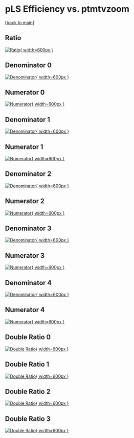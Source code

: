 # pLS Efficiency vs. ptmtvzoom

[[back to main](./)]



## Ratio

[![Ratio](../mtv/var/pLS_loweta_211_1_eff_ptmtvzoom.png){ width=600px }](../mtv/var/pLS_loweta_211_1_eff_ptmtvzoom.pdf)

## Denominator 0

[![Denominator](../mtv/den/pLS_loweta_211_1_eff_ptmtvzoom_den0.png){ width=600px }](../mtv/den/pLS_loweta_211_1_eff_ptmtvzoom_den0.pdf)

## Numerator 0

[![Numerator](../mtv/num/pLS_loweta_211_1_eff_ptmtvzoom_num0.png){ width=600px }](../mtv/num/pLS_loweta_211_1_eff_ptmtvzoom_num0.pdf)

## Denominator 1

[![Denominator](../mtv/den/pLS_loweta_211_1_eff_ptmtvzoom_den1.png){ width=600px }](../mtv/den/pLS_loweta_211_1_eff_ptmtvzoom_den1.pdf)

## Numerator 1

[![Numerator](../mtv/num/pLS_loweta_211_1_eff_ptmtvzoom_num1.png){ width=600px }](../mtv/num/pLS_loweta_211_1_eff_ptmtvzoom_num1.pdf)

## Denominator 2

[![Denominator](../mtv/den/pLS_loweta_211_1_eff_ptmtvzoom_den2.png){ width=600px }](../mtv/den/pLS_loweta_211_1_eff_ptmtvzoom_den2.pdf)

## Numerator 2

[![Numerator](../mtv/num/pLS_loweta_211_1_eff_ptmtvzoom_num2.png){ width=600px }](../mtv/num/pLS_loweta_211_1_eff_ptmtvzoom_num2.pdf)

## Denominator 3

[![Denominator](../mtv/den/pLS_loweta_211_1_eff_ptmtvzoom_den3.png){ width=600px }](../mtv/den/pLS_loweta_211_1_eff_ptmtvzoom_den3.pdf)

## Numerator 3

[![Numerator](../mtv/num/pLS_loweta_211_1_eff_ptmtvzoom_num3.png){ width=600px }](../mtv/num/pLS_loweta_211_1_eff_ptmtvzoom_num3.pdf)

## Denominator 4

[![Denominator](../mtv/den/pLS_loweta_211_1_eff_ptmtvzoom_den4.png){ width=600px }](../mtv/den/pLS_loweta_211_1_eff_ptmtvzoom_den4.pdf)

## Numerator 4

[![Numerator](../mtv/num/pLS_loweta_211_1_eff_ptmtvzoom_num4.png){ width=600px }](../mtv/num/pLS_loweta_211_1_eff_ptmtvzoom_num4.pdf)

## Double Ratio 0

[![Double Ratio](../mtv/ratio/pLS_loweta_211_1_eff_ptmtvzoom_ratio0.png){ width=600px }](../mtv/ratio/pLS_loweta_211_1_eff_ptmtvzoom_ratio0.pdf)

## Double Ratio 1

[![Double Ratio](../mtv/ratio/pLS_loweta_211_1_eff_ptmtvzoom_ratio1.png){ width=600px }](../mtv/ratio/pLS_loweta_211_1_eff_ptmtvzoom_ratio1.pdf)

## Double Ratio 2

[![Double Ratio](../mtv/ratio/pLS_loweta_211_1_eff_ptmtvzoom_ratio2.png){ width=600px }](../mtv/ratio/pLS_loweta_211_1_eff_ptmtvzoom_ratio2.pdf)

## Double Ratio 3

[![Double Ratio](../mtv/ratio/pLS_loweta_211_1_eff_ptmtvzoom_ratio3.png){ width=600px }](../mtv/ratio/pLS_loweta_211_1_eff_ptmtvzoom_ratio3.pdf)

